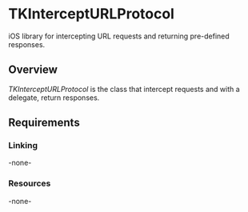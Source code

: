 TKInterceptURLProtocol
======================

iOS library for intercepting URL requests and returning pre-defined responses.

## Overview

_TKInterceptURLProtocol_ is the class that intercept requests and with a delegate, return responses.


## Requirements

### Linking

-none-

### Resources

-none-